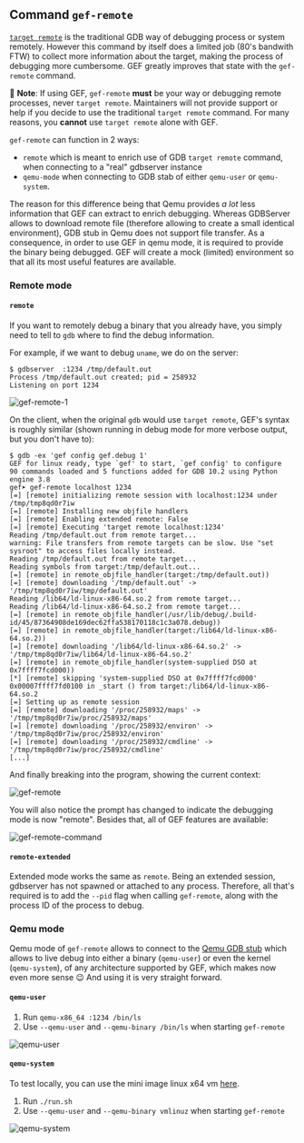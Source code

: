 ## Command `gef-remote`

[`target remote`](https://sourceware.org/gdb/onlinedocs/gdb/Remote-Debugging.html#Remote-Debugging) is the traditional GDB way of debugging process or system remotely. However this command by itself does a limited job (80's bandwith FTW) to collect more information about the target, making the process of debugging more cumbersome. GEF greatly improves that state with the `gef-remote` command.

📝 **Note**: If using GEF, `gef-remote` **must** be your way or debugging remote processes, never `target remote`. Maintainers will not provide support or help if you decide to use the traditional `target remote` command. For many reasons, you **cannot** use `target remote` alone with GEF.

`gef-remote` can function in 2 ways:
 - `remote` which is meant to enrich use of GDB `target remote` command, when connecting to a "real" gdbserver instance
 - `qemu-mode` when connecting to GDB stab of either `qemu-user` or `qemu-system`.

The reason for this difference being that Qemu provides *a lot* less information that GEF can extract to enrich debugging. Whereas GDBServer allows to download remote file (therefore allowing to create a small identical environment), GDB stub in Qemu does not support file transfer. As a consequence, in order to use GEF in qemu mode, it is required to provide the binary being debugged. GEF will create a mock (limited) environment so that all its most useful features are available.

### Remote mode

#### `remote`

If you want to remotely debug a binary that you already have, you simply need to tell to `gdb` where to find the debug information.

For example, if we want to debug `uname`, we do on the server:

```
$ gdbserver  :1234 /tmp/default.out
Process /tmp/default.out created; pid = 258932
Listening on port 1234
```

![gef-remote-1](https://i.imgur.com/Zc4vnBd.png)

On the client, when the original `gdb` would use `target remote`, GEF's syntax is roughly similar (shown running in debug mode for more verbose output, but you don't have to):

```
$ gdb -ex 'gef config gef.debug 1'
GEF for linux ready, type `gef' to start, `gef config' to configure
90 commands loaded and 5 functions added for GDB 10.2 using Python engine 3.8
gef➤ gef-remote localhost 1234
[=] [remote] initializing remote session with localhost:1234 under /tmp/tmp8qd0r7iw
[=] [remote] Installing new objfile handlers
[=] [remote] Enabling extended remote: False
[=] [remote] Executing 'target remote localhost:1234'
Reading /tmp/default.out from remote target...
warning: File transfers from remote targets can be slow. Use "set sysroot" to access files locally instead.
Reading /tmp/default.out from remote target...
Reading symbols from target:/tmp/default.out...
[=] [remote] in remote_objfile_handler(target:/tmp/default.out))
[=] [remote] downloading '/tmp/default.out' -> '/tmp/tmp8qd0r7iw/tmp/default.out'
Reading /lib64/ld-linux-x86-64.so.2 from remote target...
Reading /lib64/ld-linux-x86-64.so.2 from remote target...
[=] [remote] in remote_objfile_handler(/usr/lib/debug/.build-id/45/87364908de169dec62ffa538170118c1c3a078.debug))
[=] [remote] in remote_objfile_handler(target:/lib64/ld-linux-x86-64.so.2))
[=] [remote] downloading '/lib64/ld-linux-x86-64.so.2' -> '/tmp/tmp8qd0r7iw/lib64/ld-linux-x86-64.so.2'
[=] [remote] in remote_objfile_handler(system-supplied DSO at 0x7ffff7fcd000))
[*] [remote] skipping 'system-supplied DSO at 0x7ffff7fcd000'
0x00007ffff7fd0100 in _start () from target:/lib64/ld-linux-x86-64.so.2
[=] Setting up as remote session
[=] [remote] downloading '/proc/258932/maps' -> '/tmp/tmp8qd0r7iw/proc/258932/maps'
[=] [remote] downloading '/proc/258932/environ' -> '/tmp/tmp8qd0r7iw/proc/258932/environ'
[=] [remote] downloading '/proc/258932/cmdline' -> '/tmp/tmp8qd0r7iw/proc/258932/cmdline'
[...]
```

And finally breaking into the program, showing the current context:

![gef-remote](https://i.imgur.com/IfsRDvK.png)

You will also notice the prompt has changed to indicate the debugging mode is now "remote". Besides that, all of GEF features are available:

![gef-remote-command](https://i.imgur.com/05epyX6.png)


#### `remote-extended`

Extended mode works the same as `remote`. Being an extended session, gdbserver has not spawned or attached to any process. Therefore, all that's required is to add the `--pid` flag when calling `gef-remote`, along with the process ID of the process to debug.


### Qemu mode

Qemu mode of `gef-remote` allows to connect to the [Qemu GDB stub](https://qemu-project.gitlab.io/qemu/system/gdb.html) which allows to live debug into either a binary (`qemu-user`) or even the kernel (`qemu-system`), of any architecture supported by GEF, which makes now even more sense 😉 And using it is very straight forward.

#### `qemu-user`

 1. Run `qemu-x86_64 :1234 /bin/ls`
 2. Use `--qemu-user` and `--qemu-binary /bin/ls` when starting `gef-remote`

![qemu-user](https://user-images.githubusercontent.com/590234/175072835-e276ab6c-4f75-4313-9e66-9fe5a3fd220e.png)



#### `qemu-system`

To test locally, you can use the mini image linux x64 vm [here](https://mega.nz/file/ldQCDQiR#yJWJ8RXAHTxREKVmR7Hnfr70tIAQDFeWSYj96SvPO1k).
 1. Run `./run.sh`
 2. Use `--qemu-user` and `--qemu-binary vmlinuz` when starting `gef-remote`


![qemu-system](https://user-images.githubusercontent.com/590234/175071351-8e06aa27-dc61-4fd7-9215-c345dcebcd67.png)



